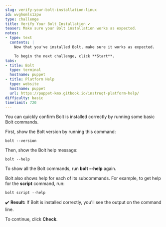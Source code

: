 ```yaml
---
slug: verify-your-bolt-installation-linux
id: wvghomls1zpw
type: challenge
title: Verify Your Bolt Installation ✔️
teaser: Make sure your Bolt installation works as expected.
notes:
- type: text
  contents: |
    Now that you've installed Bolt, make sure it works as expected.

    To begin the next challenge, click **Start**.
tabs:
- title: Bolt
  type: terminal
  hostname: puppet
- title: Platform Help
  type: website
  hostname: puppet
  url: https://puppet-kmo.gitbook.io/instruqt-platform-help/
difficulty: basic
timelimit: 720
---
```

You can quickly confirm Bolt is installed correctly by running some basic Bolt commands.

First, show the Bolt version by running this command:
```
bolt --version
```

Then, show the Bolt help message:
```
bolt --help
```

To show all the Bolt commands, run **bolt --help** again.

Bolt also shows help for each of its subcommands. For example, to get help for the **script** command, run:
```
bolt script --help
```

✔️ **Result:** If Bolt is installed correctly, you'll see the output on the command line.

To continue, click **Check**.